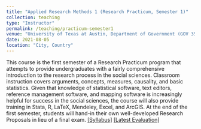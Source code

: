 ```yaml
---
title: "Applied Research Methods 1 (Research Practicum, Semester 1)"
collection: teaching
type: "Instructor"
permalink: /teaching/practicum-semester1
venue: "University of Texas at Austin, Department of Government (GOV 355C)"
date: 2021-08-05
location: "City, Country"
---
```


This course is the first semester of a Research Practicum program that attempts to provide undergraduates with a fairly comprehensive introduction to the research process in the social sciences. Classroom instruction covers arguments, concepts, measures, causality, and basic statistics. Given that knowledge of statistical software, text editors, reference management software, and mapping software is increasingly helpful for success in the social sciences, the course will also provide training in Stata, R, LaTeX, Mendeley, Excel, and ArcGIS. At the end of the first semester, students will hand-in their own well-developed Research Proposals in lieu of a final exam. [[Syllabus]](/files/Denly_Syllabus_Practicum_Sem1.pdf) [[Latest Evaluation]](/files/Fall_2019_Practicum_Eval.pdf)
